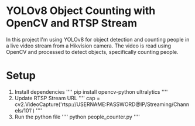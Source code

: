 # YOLOv8 Object Counting with OpenCV and RTSP Stream
In this project I'm using YOLOv8 for object detection and counting people in a live video stream from a Hikvision camera. The video is read using OpenCV and processed to detect objects, specifically counting people.

# Setup
1. Install dependencies
''''
pip install opencv-python ultralytics
''''
2. Update RTSP Stream URL
''''
cap = cv2.VideoCapture('rtsp://USERNAME:PASSWORD@IP/Streaming/Channels/101')
''''
3. Run the python file
''''
python people_counter.py
''''
